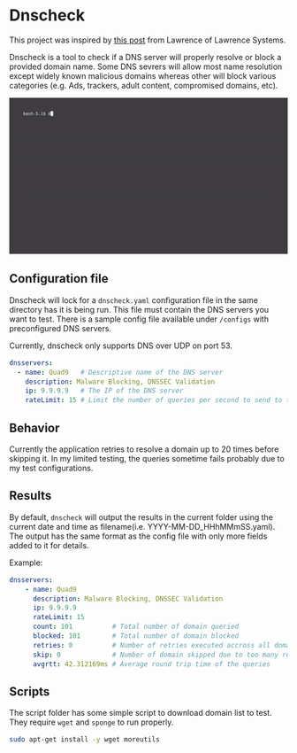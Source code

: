 # Dnscheck

This project was inspired by [this post](https://forums.lawrencesystems.com/t/which-is-the-best-dns-for-secure-browsing-cloudflare-quad9-nextdns-and-adguard-dns-youtube-release/18910) from Lawrence of Lawrence Systems.

Dnscheck is a tool to check if a DNS server will properly resolve or block a provided domain name. Some DNS sevrers will allow most name resolution except widely known malicious domains whereas other will block various categories (e.g. Ads, trackers, adult content, compromised domains, etc).

![](examples/demo.gif)


## Configuration file
Dnscheck will lock for a `dnscheck.yaml` configuration file in the same directory has it is being run. This file must contain the DNS servers you want to test. There is a sample config file available under `/configs` with preconfigured DNS servers. 

Currently, dnscheck only supports DNS over UDP on port 53.

```yaml
dnsservers:
  - name: Quad9   # Descriptive name of the DNS server
    description: Malware Blocking, DNSSEC Validation
    ip: 9.9.9.9   # The IP of the DNS server
    rateLimit: 15 # Limit the number of queries per second to send to the DNS server
```

## Behavior
Currently the application retries to resolve a domain up to 20 times before skipping it. In my limited testing, the queries sometime fails probably due to my test configurations.

## Results
By default, `dnscheck` will output the results in the current folder using the current date and time as filename(i.e. YYYY-MM-DD_HHhMMmSS.yaml). The output has the same format as the config file with only more fields added to it for details.

Example:
```yaml
dnsservers:
    - name: Quad9
      description: Malware Blocking, DNSSEC Validation
      ip: 9.9.9.9
      rateLimit: 15
      count: 101          # Total number of domain queried
      blocked: 101        # Total number of domain blocked
      retries: 0          # Number of retries executed accross all domains queried
      skip: 0             # Number of domain skipped due to too many retries
      avgrtt: 42.312169ms # Average round trip time of the queries
```

## Scripts
The script folder has some simple script to download domain list to test. They require `wget` and `sponge` to run properly.

```bash
sudo apt-get install -y wget moreutils
```



